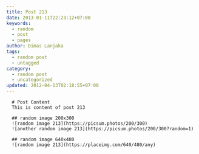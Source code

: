 ```yaml
---
title: Post 213
date: 2013-01-11T22:23:12+07:00
keywords:
  - random
  - post
  - pages
author: Dimas Lanjaka
tags:
  - random post
  - untagged
category:
  - random post
  - uncategorized
updated: 2012-04-13T02:18:55+07:00
---
```


      # Post Content
      This is content of post 213

      ## random image 200x300
      ![random image 213](https://picsum.photos/200/300)
      ![another random image 213](https://picsum.photos/200/300?random=1)

      ## random image 640x480
      ![random image 213](https://placeimg.com/640/480/any)
      